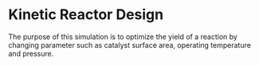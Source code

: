 # Kinetic Reactor Design
The purpose of this simulation is to optimize the yield of a reaction by changing parameter such as catalyst surface area, operating temperature and pressure.
